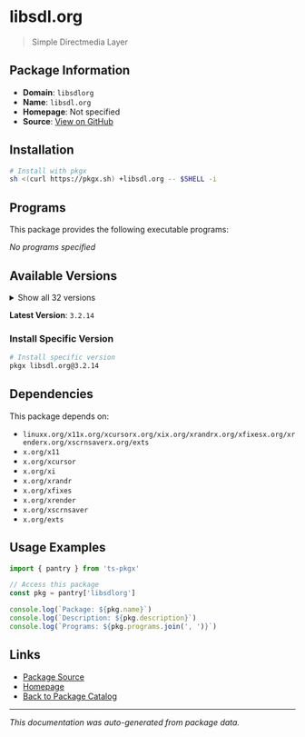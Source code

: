 # libsdl.org

> Simple Directmedia Layer

## Package Information

- **Domain**: `libsdlorg`
- **Name**: `libsdl.org`
- **Homepage**: Not specified
- **Source**: [View on GitHub](https://github.com/pkgxdev/pantry/tree/main/projects/libsdl.org/package.yml)

## Installation

```bash
# Install with pkgx
sh <(curl https://pkgx.sh) +libsdl.org -- $SHELL -i
```

## Programs

This package provides the following executable programs:

*No programs specified*

## Available Versions

<details>
<summary>Show all 32 versions</summary>

- `3.2.14`, `3.2.12`, `3.2.10`, `3.2.8`, `3.2.6`
- `3.2.4`, `3.2.2`, `3.2.0`, `2.32.6`, `2.32.4`
- `2.32.2`, `2.32.0`, `2.30.12`, `2.30.11`, `2.30.10`
- `2.30.9`, `2.30.8`, `2.30.7`, `2.30.6`, `2.30.5`
- `2.30.4`, `2.30.3`, `2.30.2`, `2.30.1`, `2.30.0`
- `2.28.5`, `2.28.4`, `2.28.3`, `2.28.2`, `2.28.1`
- `2.28.0`, `2.26.5`

</details>

**Latest Version**: `3.2.14`

### Install Specific Version

```bash
# Install specific version
pkgx libsdl.org@3.2.14
```

## Dependencies

This package depends on:

- `linuxx.org/x11x.org/xcursorx.org/xix.org/xrandrx.org/xfixesx.org/xrenderx.org/xscrnsaverx.org/exts`
- `x.org/x11`
- `x.org/xcursor`
- `x.org/xi`
- `x.org/xrandr`
- `x.org/xfixes`
- `x.org/xrender`
- `x.org/xscrnsaver`
- `x.org/exts`

## Usage Examples

```typescript
import { pantry } from 'ts-pkgx'

// Access this package
const pkg = pantry['libsdlorg']

console.log(`Package: ${pkg.name}`)
console.log(`Description: ${pkg.description}`)
console.log(`Programs: ${pkg.programs.join(', ')}`)
```

## Links

- [Package Source](https://github.com/pkgxdev/pantry/tree/main/projects/libsdl.org/package.yml)
- [Homepage](#)
- [Back to Package Catalog](../package-catalog.md)

---

*This documentation was auto-generated from package data.*
